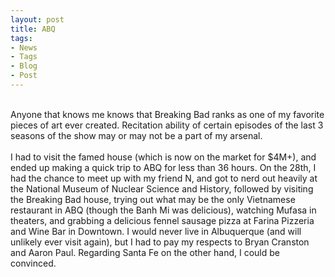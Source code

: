 ```yaml
---
layout: post
title: ABQ
tags:
- News
- Tags
- Blog
- Post
---
```

<br/>
Anyone that knows me knows that Breaking Bad ranks as one of my favorite pieces of art ever created. Recitation ability of certain episodes of the last 3 seasons of the show may or may not be a part of my arsenal.
<br/>
<br/>
I had to visit the famed house (which is now on the market for $4M+), and ended up making a quick trip to ABQ for less than 36 hours. On the 28th, I had the chance to meet up with my friend N, and got to nerd out heavily at the National Museum of Nuclear Science and History, followed by visiting the Breaking Bad house, trying out what may be the only Vietnamese restaurant in ABQ (though the Banh Mi was delicious), watching Mufasa in theaters, and grabbing a delicious fennel sausage pizza at Farina Pizzeria and Wine Bar in Downtown. I would never live in Albuquerque (and will unlikely ever visit again), but I had to pay my respects to Bryan Cranston and Aaron Paul. Regarding Santa Fe on the other hand, I could be convinced.
